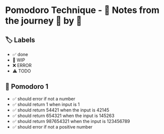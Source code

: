 # Pomodoro Technique - 📝 Notes from the journey 🍅 by 🍅


## 🏷️ Labels

- ✅ done
- 🚧 WIP
- ❌ ERROR
- ⚠ TODO

## 🍅 Pomodoro 1

- ✅ should error if not a number
- ✅ should return 1 when input is 1
- ✅ should return 54421 when the input is 42145
- ✅ should return 654321 when the input is 145263
- ✅ should return 987654321 when the input is 123456789
- ✅ should error if not a positive number
